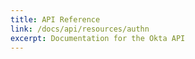 ```yaml
---
title: API Reference
link: /docs/api/resources/authn
excerpt: Documentation for the Okta API
---
```

